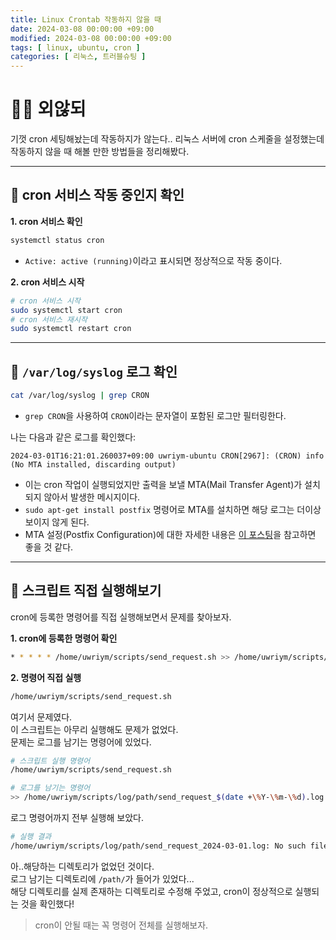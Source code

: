 ```yaml
---
title: Linux Crontab 작동하지 않을 때
date: 2024-03-08 00:00:00 +09:00
modified: 2024-03-08 00:00:00 +09:00
tags: [ linux, ubuntu, cron ]
categories: [ 리눅스, 트러블슈팅 ]
---
```


# 🤦🏻 외않되

기껏 cron 세팅해놨는데 작동하지가 않는다..
리눅스 서버에 cron 스케줄을 설정했는데 작동하지 않을 때 해볼 만한 방법들을 정리해봤다.

---

## 📌 cron 서비스 작동 중인지 확인

**1. cron 서비스 확인**

```bash
systemctl status cron
```

- `Active: active (running)`이라고 표시되면 정상적으로 작동 중이다.

**2. cron 서비스 시작**

```bash
# cron 서비스 시작
sudo systemctl start cron
# cron 서비스 재시작
sudo systemctl restart cron
```

---

## 📌 `/var/log/syslog` 로그 확인

```bash
cat /var/log/syslog | grep CRON
```

- `grep CRON`을 사용하여 `CRON`이라는 문자열이 포함된 로그만 필터링한다.

나는 다음과 같은 로그를 확인했다:

```
2024-03-01T16:21:01.260037+09:00 uwriym-ubuntu CRON[2967]: (CRON) info (No MTA installed, discarding output)
```

- 이는 cron 작업이 실행되었지만 출력을 보낼 MTA(Mail Transfer Agent)가 설치되지 않아서 발생한 메시지이다.
- `sudo apt-get install postfix` 명령어로 MTA를 설치하면 해당 로그는 더이상 보이지 않게 된다.
- MTA 설정(Postfix Configuration)에 대한 자세한 내용은 [이 포스팅](https://tsy0668.tistory.com/11)을 참고하면 좋을 것 같다.

---

## 📌 스크립트 직접 실행해보기

cron에 등록한 명령어를 직접 실행해보면서 문제를 찾아보자.

**1. cron에 등록한 명령어 확인**

```bash
* * * * * /home/uwriym/scripts/send_request.sh >> /home/uwriym/scripts/log/path/send_request_$(date +\%Y-\%m-\%d).log 2>&1
```

**2. 명령어 직접 실행**

```bash
/home/uwriym/scripts/send_request.sh
```

여기서 문제였다.<br>
이 스크립트는 아무리 실행해도 문제가 없었다.<br>
문제는 로그를 남기는 명령어에 있었다.

```bash
# 스크립트 실행 명령어
/home/uwriym/scripts/send_request.sh

# 로그를 남기는 명령어
>> /home/uwriym/scripts/log/path/send_request_$(date +\%Y-\%m-\%d).log 2>&1
```

로그 명령어까지 전부 실행해 보았다.

```bash
# 실행 결과
/home/uwriym/scripts/log/path/send_request_2024-03-01.log: No such file or directory
```

아..해당하는 디렉토리가 없었던 것이다.<br>
로그 남기는 디렉토리에 `/path/`가 들어가 있었다...<br>
해당 디렉토리를 실제 존재하는 디렉토리로 수정해 주었고, cron이 정상적으로 실행되는 것을 확인했다!

> cron이 안될 때는 꼭 명령어 전체를 실행해보자.











